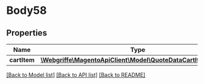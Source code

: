 # Body58

## Properties
Name | Type | Description | Notes
------------ | ------------- | ------------- | -------------
**cartItem** | [**\Webgriffe\MagentoApiClient\Model\QuoteDataCartItemInterface**](QuoteDataCartItemInterface.md) |  | 

[[Back to Model list]](../README.md#documentation-for-models) [[Back to API list]](../README.md#documentation-for-api-endpoints) [[Back to README]](../README.md)


